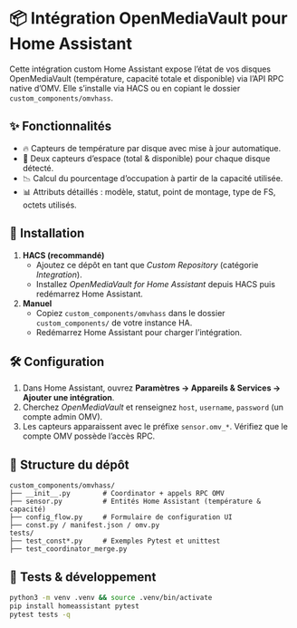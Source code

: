 # 📦 Intégration OpenMediaVault pour Home Assistant

Cette intégration custom Home Assistant expose l’état de vos disques OpenMediaVault (température, capacité totale et disponible) via l’API RPC native d’OMV. Elle s’installe via HACS ou en copiant le dossier `custom_components/omvhass`.

## ✨ Fonctionnalités
- 🔥 Capteurs de température par disque avec mise à jour automatique.
- 💾 Deux capteurs d’espace (total & disponible) pour chaque disque détecté.
- 📉 Calcul du pourcentage d’occupation à partir de la capacité utilisée.
- 📊 Attributs détaillés : modèle, statut, point de montage, type de FS, octets utilisés.

## 🚀 Installation
1. **HACS (recommandé)**  
   - Ajoutez ce dépôt en tant que *Custom Repository* (catégorie *Integration*).  
   - Installez *OpenMediaVault for Home Assistant* depuis HACS puis redémarrez Home Assistant.
2. **Manuel**  
   - Copiez `custom_components/omvhass` dans le dossier `custom_components/` de votre instance HA.  
   - Redémarrez Home Assistant pour charger l’intégration.

## 🛠 Configuration
1. Dans Home Assistant, ouvrez **Paramètres → Appareils & Services → Ajouter une intégration**.  
2. Cherchez *OpenMediaVault* et renseignez `host`, `username`, `password` (un compte admin OMV).  
3. Les capteurs apparaissent avec le préfixe `sensor.omv_*`. Vérifiez que le compte OMV possède l’accès RPC.

## 📁 Structure du dépôt
```
custom_components/omvhass/
├── __init__.py        # Coordinator + appels RPC OMV
├── sensor.py          # Entités Home Assistant (température & capacité)
├── config_flow.py     # Formulaire de configuration UI
├── const.py / manifest.json / omv.py
tests/
├── test_const*.py     # Exemples Pytest et unittest
├── test_coordinator_merge.py
```

## 🧪 Tests & développement
```bash
python3 -m venv .venv && source .venv/bin/activate
pip install homeassistant pytest
pytest tests -q
```

